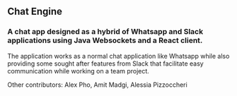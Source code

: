 ## Chat Engine

### A chat app designed as a hybrid of Whatsapp and Slack applications using Java Websockets and a React client.
The application works as a normal chat application like Whatsapp while also providing some sought after features from Slack that facilitate easy communication while working on a team project.

Other contributors: Alex Pho, Amit Madgi, Alessia Pizzoccheri
